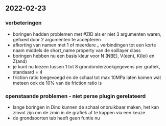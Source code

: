 ## 2022-02-23

### verbeteringen

* boringen hadden problemen met #ZID als er niet 3 argumenten waren, gefixed door 2 argumenten te accepteren
* afkorting van namen met 1 of meerdere _ verbindingen tot een korte naam middels de short_name property van de soillayer class
* boringen hebben nu een basis kleur voor N (NBE), V(een), K(lei) en Z(and)
* je kunt nu kiezen tussen 1 tot 8 grondonderzoekgegevens per grafiek, standaard = 4
* friction ratio toegevoegd en de schaal tot max 10MPa laten komen wat meteen ook de 10% van de friction ratio is

### openstaande problemen - niet perse plugin gerelateerd

* lange boringen in Dino kunnen de schaal onbruikbaar maken, het kan zinvol zijn om de zmin in de grafiek af te kappen via een keuze
* de grondsoorten tab heeft geen funtie nu



